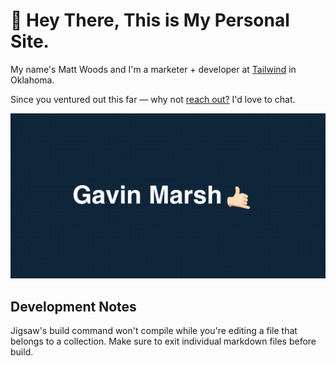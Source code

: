 # 👋 Hey There, This is My Personal Site.
My name's Matt Woods and I'm a marketer + developer at [Tailwind](https://www.tailwindapp.com/) in Oklahoma.

Since you ventured out this far — why not [reach out?](https://gavinmarsh.io/contact/) I'd love to chat.

![Matt Woods 🤙🏻](./source/assets/img/meta.png)

## Development Notes
Jigsaw's build command won't compile while you're editing a file that belongs to a collection. Make sure to exit individual markdown files before build.
